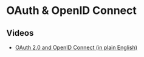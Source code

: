 # OAuth & OpenID Connect

## Videos
- [OAuth 2.0 and OpenID Connect (in plain English)](https://www.youtube.com/watch?v=996OiexHze0)
